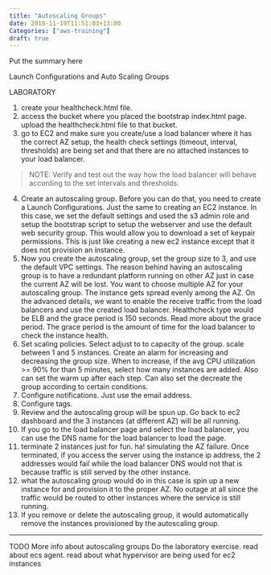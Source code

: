 ```yaml
---
title: "Autoscaling Groups"
date: 2018-11-10T11:51:03+13:00
Categories: ["aws-training"]
draft: true
---
```

Put the summary here
<!--more-->

Launch Configurations and Auto Scaling Groups

LABORATORY

1. create your healthcheck.html file.
2. access the bucket where you placed the bootstrap index.html page. upload the healthcheck.html file to that bucket.
3. go to EC2 and make sure you create/use a load balancer where it has the correct AZ setup, the health check settings (timeout, interval, thresholds) are being set and that there are no attached instances to your load balancer.
> NOTE: Verify and test out the way how the load balancer will behave according to the set intervals and thresholds.
4. Create an autoscaling group. Before you can do that, you need to create a Launch Configurations. Just the same to creating an EC2 instance. In this case, we set the default settings and used the s3 admin role and setup the bootstrap script to setup the webserver and use the default web security group. This would allow you to download a set of keypair permissions. This is just like creating a new ec2 instance except that it does not provision an instance.
5. Now you create the autoscaling group, set the group size to 3, and use the default VPC settings. The reason behind having an autoscaling group is to have a redundant platform running on other AZ just in case the current AZ will be lost. You want to choose multiple AZ for your autoscaling group. The instance gets spread evenly among the AZ. On the advanced details, we want to enable the receive traffic from the load balancers and use the created load balancer. Healthcheck type would be ELB and the grace period is 150 seconds. Read more about the grace period. The grace period is the amount of time for the load balancer to check the instance health.
6. Set scaling policies. Select adjust to to capacity of the group. scale between 1 and 5 instances. Create an alarm for increasing and decreasing the group size. When to increase, if the avg CPU utilization >= 90% for than 5 minutes, select how many instances are added. Also can set the warm up after each step. Can also set the decreate the group according to certain conditions.
7. Configure notifications. Just use the email address.
8. Configure tags.
9. Review and the autoscaling group will be spun up. Go back to ec2 dashboard and the 3 instances (at different AZ) will be all running.
10. If you go to the load balancer page and select the load balancer, you can use the DNS name for the load balancer to load the page.
11. terminate 2 instances just for fun. ha! simulating the AZ failure. Once terminated, if you access the server using the instance ip address, the 2 addresses would fail while the load balancer DNS would not that is because traffic is still served by the other instance.
12. what the autoscaling group would do in this case is spin up a new instance for and provision it to the proper AZ. No outage at all since the traffic would be routed to other instances where the service is still running.
13. If you remove or delete the autoscaling group, it would automatically remove the instances provisioned by the autoscaling group.

----

TODO
More info about autoscaling groups
Do the laboratory exercise.
read about ecs agent.
read about what hypervisor are being used for ec2 instances
